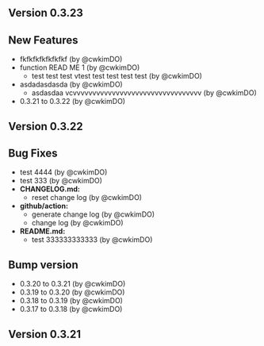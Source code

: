 ## Version 0.3.23

## New Features
* fkfkfkfkfkfkfkf (by @cwkimDO)
* function READ ME 1 (by @cwkimDO)
  * test test test vtest test test test test (by @cwkimDO)
* asdadasdasda (by @cwkimDO)
  * asdasdaa vcvvvvvvvvvvvvvvvvvvvvvvvvvvvvvvvvv (by @cwkimDO)
* 0.3.21 to 0.3.22 (by @cwkimDO)

## Version 0.3.22

## Bug Fixes
* test 4444 (by @cwkimDO)
* test 333 (by @cwkimDO)
* **CHANGELOG.md:**
  * reset change log (by @cwkimDO)
* **github/action:**
  * generate change log (by @cwkimDO)
  * change log (by @cwkimDO)
* **README.md:**
  * test 333333333333 (by @cwkimDO)
## Bump version
* 0.3.20 to 0.3.21 (by @cwkimDO)
* 0.3.19 to 0.3.20 (by @cwkimDO)
* 0.3.18 to 0.3.19 (by @cwkimDO)
* 0.3.17 to 0.3.18 (by @cwkimDO)

## Version 0.3.21


